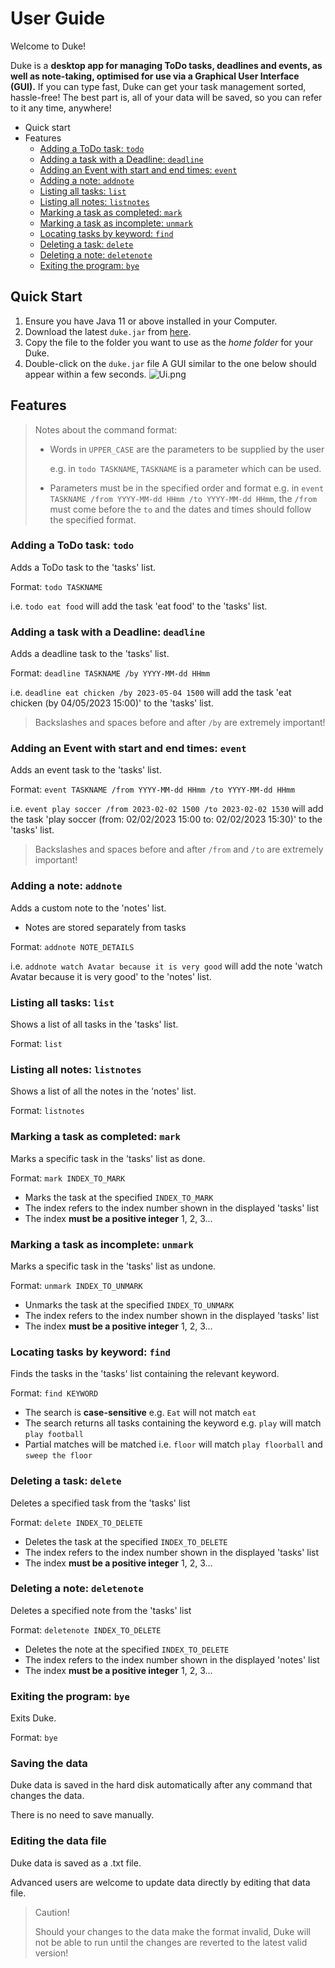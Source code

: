 # User Guide

Welcome to Duke! 

Duke is a **desktop app for managing ToDo tasks, deadlines and events, as well as 
note-taking, optimised for use via a Graphical User Interface (GUI).** If you can type fast, Duke can get
your task management sorted, hassle-free!
The best part is, all of your data will be saved, so you can refer to it any time, anywhere!

- Quick start
- Features
  - [Adding a ToDo task: `todo`](#adding-a-todo-task-todo)
  - [Adding a task with a Deadline: `deadline`](#adding-a-task-with-a-deadline-deadline)
  - [Adding an Event with start and end times: `event`](#adding-an-event-with-start-and-end-times-event)
  - [Adding a note: `addnote`](#adding-a-note-addnote)
  - [Listing all tasks: `list`](#listing-all-tasks-list)
  - [Listing all notes: `listnotes`](#listing-all-notes-listnotes)
  - [Marking a task as completed: `mark`](#marking-a-task-as-completed-mark)
  - [Marking a task as incomplete: `unmark`](#marking-a-task-as-incomplete-unmark)
  - [Locating tasks by keyword: `find`](#locating-tasks-by-keyword-find)
  - [Deleting a task: `delete`](#deleting-a-task-delete)
  - [Deleting a note: `deletenote`](#deleting-a-note-deletenote)
  - [Exiting the program: `bye`](#exiting-the-program-bye)

## Quick Start
1. Ensure you have Java 11 or above installed in your Computer.
2. Download the latest `duke.jar` from [here](https://github.com/ZHTang29/ip).
3. Copy the file to the folder you want to use as the _home folder_ for your Duke.
4. Double-click on the `duke.jar` file
   A GUI similar to the one below should appear within a few seconds. 
   ![Ui.png](Ui.png)



## Features 
> Notes about the command format:
> 
>  - Words in `UPPER_CASE` are the parameters to be supplied by the user
> 
>     e.g. in `todo TASKNAME`, `TASKNAME` is a parameter which can be used.
> 
> 
>  - Parameters must be in the specified order and format
>     e.g. in `event TASKNAME /from YYYY-MM-dd HHmm /to YYYY-MM-dd HHmm`, the `/from` must come
>      before the `to` and the dates and times should follow the specified format.
>
> 
> 
> 

### Adding a ToDo task: `todo`

Adds a ToDo task to the 'tasks' list.

Format: `todo TASKNAME`

i.e. `todo eat food` will add the task 'eat food' to the 'tasks' list.




### Adding a task with a Deadline: `deadline`

Adds a deadline task to the 'tasks' list.

Format: `deadline TASKNAME /by YYYY-MM-dd HHmm`

i.e. `deadline eat chicken /by 2023-05-04 1500` 
will add the task 'eat chicken (by 04/05/2023 15:00)' to the 'tasks' list.

> Backslashes and spaces before and after `/by` are extremely important!



### Adding an Event with start and end times: `event`

Adds an event task to the 'tasks' list.

Format: `event TASKNAME /from YYYY-MM-dd HHmm /to YYYY-MM-dd HHmm`

i.e. `event play soccer /from 2023-02-02 1500 /to 2023-02-02 1530`
will add the task 'play soccer (from: 02/02/2023 15:00 to: 02/02/2023 15:30)' to the 'tasks' list.

> Backslashes and spaces before and after `/from` and `/to` are extremely important!




### Adding a note: `addnote`

Adds a custom note to the 'notes' list.
- Notes are stored separately from tasks

Format: `addnote NOTE_DETAILS`

i.e. `addnote watch Avatar because it is very good`
will add the note 'watch Avatar because it is very good' to the 'notes' list.




### Listing all tasks: `list`

Shows a list of all tasks in the 'tasks' list.

Format: `list`




### Listing all notes: `listnotes`

Shows a list of all the notes in the 'notes' list.

Format: `listnotes`




### Marking a task as completed: `mark`

Marks a specific task in the 'tasks' list as done.

Format: `mark INDEX_TO_MARK`
- Marks the task at the specified `INDEX_TO_MARK`
- The index refers to the index number shown in the displayed 'tasks' list
- The index **must be a positive integer** 1, 2, 3...




### Marking a task as incomplete: `unmark`

Marks a specific task in the 'tasks' list as undone.

Format: `unmark INDEX_TO_UNMARK`
- Unmarks the task at the specified `INDEX_TO_UNMARK`
- The index refers to the index number shown in the displayed 'tasks' list
- The index **must be a positive integer** 1, 2, 3...




### Locating tasks by keyword: `find`

Finds the tasks in the 'tasks' list containing the relevant keyword.

Format: `find KEYWORD`
- The search is **case-sensitive** e.g. `Eat` will not match `eat`
- The search returns all tasks containing the keyword e.g. `play` will match 
`play football`
- Partial matches will be matched i.e. `floor` will match `play floorball` and 
`sweep the floor`




### Deleting a task: `delete`

Deletes a specified task from the 'tasks' list

Format: `delete INDEX_TO_DELETE`
- Deletes the task at the specified `INDEX_TO_DELETE`
- The index refers to the index number shown in the displayed 'tasks' list
- The index **must be a positive integer** 1, 2, 3...




### Deleting a note: `deletenote`

Deletes a specified note from the 'tasks' list

Format: `deletenote INDEX_TO_DELETE`
- Deletes the note at the specified `INDEX_TO_DELETE`
- The index refers to the index number shown in the displayed 'notes' list
- The index **must be a positive integer** 1, 2, 3...




### Exiting the program: `bye`

Exits Duke.

Format: `bye`




### Saving the data

Duke data is saved in the hard disk automatically after any command that changes the data.

There is no need to save manually.




### Editing the data file

Duke data is saved as a .txt file.

Advanced users are welcome to update data directly by editing that data file.



> Caution!
> 
> Should your changes to the data make the format invalid, Duke will not be able to run until the 
> changes are reverted to the latest valid version!



